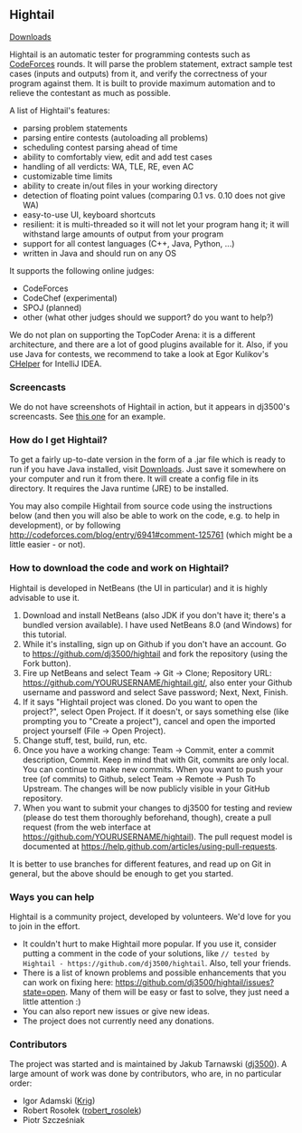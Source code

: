 ## Hightail

[Downloads](https://github.com/dj3500/hightail/releases)

Hightail is an automatic tester for programming contests such as [CodeForces](http://codeforces.com) rounds. It will parse the problem statement, extract sample test cases (inputs and outputs) from it, and verify the correctness of your program against them. It is built to provide maximum automation and to relieve the contestant as much as possible.

A list of Hightail's features:
* parsing problem statements
* parsing entire contests (autoloading all problems)
* scheduling contest parsing ahead of time
* ability to comfortably view, edit and add test cases
* handling of all verdicts: WA, TLE, RE, even AC
* customizable time limits
* ability to create in/out files in your working directory
* detection of floating point values (comparing 0.1 vs. 0.10 does not give WA)
* easy-to-use UI, keyboard shortcuts
* resilient: it is multi-threaded so it will not let your program hang it; it will withstand large amounts of output from your program
* support for all contest languages (C++, Java, Python, ...)
* written in Java and should run on any OS

It supports the following online judges:
* CodeForces
* CodeChef (experimental)
* SPOJ (planned)
* other (what other judges should we support? do you want to help?)

We do not plan on supporting the TopCoder Arena: it is a different architecture, and there are a lot of good plugins available for it. Also, if you use Java for contests, we recommend to take a look at Egor Kulikov's [CHelper](http://codeforces.com/blog/entry/3273) for IntelliJ IDEA.

### Screencasts

We do not have screenshots of Hightail in action, but it appears in dj3500's screencasts. See [this one](https://www.youtube.com/watch?v=3yG7ivRRQW4&hd=1#t=265s) for an example.

### How do I get Hightail?

To get a fairly up-to-date version in the form of a .jar file which is ready to run if you have Java installed, visit [Downloads](https://github.com/dj3500/hightail/releases). Just save it somewhere on your computer and run it from there. It will create a config file in its directory. It requires the Java runtime (JRE) to be installed.

You may also compile Hightail from source code using the instructions below (and then you will also be able to work on the code, e.g. to help in development), or by following http://codeforces.com/blog/entry/6941#comment-125761 (which might be a little easier - or not).

### How to download the code and work on Hightail?

Hightail is developed in NetBeans (the UI in particular) and it is highly advisable to use it.

1. Download and install NetBeans (also JDK if you don't have it; there's a bundled version available). I have used NetBeans 8.0 (and Windows) for this tutorial.
2. While it's installing, sign up on Github if you don't have an account. Go to https://github.com/dj3500/hightail and fork the repository (using the Fork button).
3. Fire up NetBeans and select Team -> Git -> Clone; Repository URL: https://github.com/YOURUSERNAME/hightail.git/, also enter your Github username and password and select Save password; Next, Next, Finish.
4. If it says "Hightail project was cloned. Do you want to open the project?", select Open Project. If it doesn't, or says something else (like prompting you to "Create a project"), cancel and open the imported project yourself (File -> Open Project).
5. Change stuff, test, build, run, etc.
6. Once you have a working change: Team -> Commit, enter a commit description, Commit. Keep in mind that with Git, commits are only local. You can continue to make new commits. When you want to push your tree (of commits) to Github, select Team -> Remote -> Push To Upstream. The changes will be now publicly visible in your GitHub repository.
7. When you want to submit your changes to dj3500 for testing and review (please do test them thoroughly beforehand, though), create a pull request (from the web interface at https://github.com/YOURUSERNAME/hightail). The pull request model is documented at https://help.github.com/articles/using-pull-requests.

It is better to use branches for different features, and read up on Git in general, but the above should be enough to get you started.

### Ways you can help

Hightail is a community project, developed by volunteers. We'd love for you to join in the effort.

* It couldn't hurt to make Hightail more popular. If you use it, consider putting a comment in the code of your solutions, like
`// tested by Hightail - https://github.com/dj3500/hightail`. Also, tell your friends.
* There is a list of known problems and possible enhancements that you can work on fixing here: https://github.com/dj3500/hightail/issues?state=open. Many of them will be easy or fast to solve, they just need a little attention :)
* You can also report new issues or give new ideas.
* The project does not currently need any donations.

### Contributors

The project was started and is maintained by Jakub Tarnawski ([dj3500](http://codeforces.com/profile/dj3500)). A large amount of work was done by contributors, who are, in no particular order:
* Igor Adamski ([Krig](http://codeforces.com/profile/Krig))
* Robert Rosołek ([robert_rosolek](http://codeforces.com/profile/robert_rosolek))
* Piotr Szcześniak
